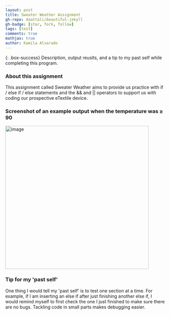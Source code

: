 ```yaml
---
layout: post
title: Sweater Weather Assignment
gh-repo: daattali/beautiful-jekyll
gh-badge: [star, fork, follow]
tags: [test]
comments: true
mathjax: true
author: Kamila Alvarado
---
```


{: .box-success}
Description, output reuslts, and a tip to my past self while completing this program.

### About this assignment
This assignment called Sweater Weather aims to provide us practice with if / else if / else statements and the && and || operators to support us with coding our prospective eTextile device.


### Screenshot of an example output when the temperature was ≥ 90
<img src="https://kamila-alvarado.github.io/assets/img/swoutput.png" alt="image" width="450"/>

### Tip for my 'past self'
One thing I would tell my 'past self' is to test one section at a time. For example, if I am inserting an else if after just finishing another else if, I would remind myself to first check the one I just finished to make sure there are no bugs. Tackling code in small parts makes debugging easier.
